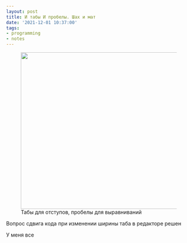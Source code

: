```yaml
---
layout: post
title: И табы И пробелы. Шах и мат
date: '2021-12-01 10:37:00'
tags:
- programming
- notes
---
```


<figure class="kg-card kg-image-card kg-card-hascaption"><img src="https://s3.blog.amd-nick.me/2021/11/image-4.png" class="kg-image" alt loading="lazy" width="809" height="427"><figcaption>Табы для отступов, пробелы для выравниваний</figcaption></figure>

Вопрос сдвига кода при изменении ширины таба в редакторе решен

У меня все

